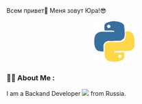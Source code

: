 Всем привет👋 Меня зовут Юра!😎

<div id="header" align="center">
  <img src="giphy.gif" width="100"/>
</div>

### :man_technologist: About Me :

I am a Backand Developer <img src="giphy.gif (1)" width="30"> from Russia.
